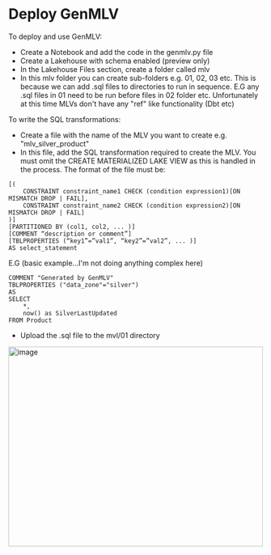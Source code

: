 # Deploy GenMLV
To deploy and use GenMLV:

- Create a Notebook and add the code in the genmlv.py file
- Create a Lakehouse with schema enabled (preview only)
- In the Lakehouse Files section, create a folder called mlv
- In this mlv folder you can create sub-folders e.g. 01, 02, 03 etc.  This is because we can add .sql files to directories to run in sequence.  E.G any .sql files in 01 need to be run before files in 02 folder etc.  Unfortunately at this time MLVs don't have any "ref" like functionality (Dbt etc)

To write the SQL transformations:
- Create a file with the name of the MLV you want to create e.g. "mlv_silver_product"
- In this file, add the SQL transformation required to create the MLV.  You must omit the CREATE MATERIALIZED LAKE VIEW as this is handled in the process.  The format of the file must be:

```
[( 
    CONSTRAINT constraint_name1 CHECK (condition expression1)[ON MISMATCH DROP | FAIL],  
    CONSTRAINT constraint_name2 CHECK (condition expression2)[ON MISMATCH DROP | FAIL] 
)] 
[PARTITIONED BY (col1, col2, ... )] 
[COMMENT “description or comment”] 
[TBLPROPERTIES (“key1”=”val1”, “key2”=”val2”, ... )] 
AS select_statement
```
E.G (basic example...I'm not doing anything complex here)

```
COMMENT "Generated by GenMLV"
TBLPROPERTIES ("data_zone"="silver")
AS
SELECT
    *,
    now() as SilverLastUpdated
FROM Product
```

- Upload the .sql file to the mvl/01 directory
<img width="503" height="395" alt="image" src="https://github.com/user-attachments/assets/3e467ada-8406-4b1f-b5fc-c36ab73f35d7" />



